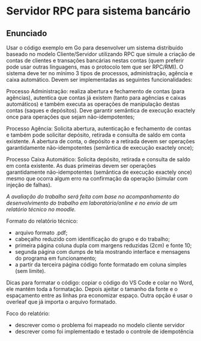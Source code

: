 # Servidor RPC para sistema bancário

## Enunciado
Usar o código exemplo em Go para desenvolver um sistema distribuído baseado no modelo Cliente/Servidor utilizando RPC que simule a criação de contas de clientes e transações bancárias nestas contas (quem preferir pode usar outras linguagens, mas o protocolo tem que ser RPC/RMI). O sistema deve ter no mínimo 3 tipos de processos, administração, agência e caixa automático. Devem ser implementadas as seguintes funcionalidades:

Processo Administração: realiza abertura e fechamento de contas (para agências), autentica que contas já existem (tanto para agências e caixas automáticos) e também executa as operações de manipulação destas contas (saques e depósitos). Deve garantir semântica de execução exactely once para operações que sejam não-idempotentes;

Processo Agência: Solicita abertura, autenticação e fechamento de contas e também pode solicitar depósito, retirada e consulta de saldo em conta existente. A abertura de conta, o depósito e a retirada devem ser operações garantidamente não-idempotentes (semântica de execução exactely once);

Processo Caixa Automático: Solicita depósito, retirada e consulta de saldo em conta existente. As duas primeiras devem ser operações garantidamente não-idempotentes (semântica de execução exactely once) mesmo que ocorra algum erro na confirmação da operação (simular com injeção de falhas).

_A avaliação do trabalho será feita com base no acompanhamento do desenvolvimento do trabalho em laboratório/online e no envio de um relatório técnico no moodle._

Formato do relatório técnico:

- arquivo formato .pdf;
- cabeçalho reduzido com identificação do grupo e do trabalho;
- primeira página coluna dupla com margens reduzidas (2cm) e fonte 10;
- segunda página com dumps de tela mostrando interface e mensagens do programa em funcionamento;
- a partir da terceira página código fonte formatado em coluna simples (sem limite).

Dicas para formatar o código: copiar o código do VS Code e colar no Word, ele mantém toda a formatação.
Depois ajeitar o tamanho da fonte e o espaçamento entre as linhas pra economizar espaço. Outra opção é usar o overleaf que já importa o arquivo formatado. 

Foco do relatório:

- descrever como o problema foi mapeado no modelo cliente servidor
- descrever como foi implementado e testado o controle de idempotência
